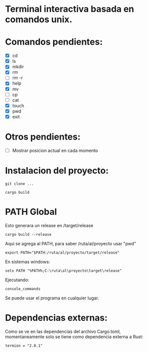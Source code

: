 # Terminal interactiva basada en comandos unix.

# Comandos pendientes:
- [x] cd
- [x] ls
- [x] mkdir
- [x] rm
- [ ] rm -r
- [x] help
- [x] mv
- [ ] cp
- [ ] cat
- [x] touch 
- [x] pwd
- [x] exit

# Otros pendientes:
- [ ] Mostrar posicion actual en cada momento

# Instalacion del proyecto:

    git clone ...
    
    cargo build
    
# PATH Global

Esto generara un release en /target/release

    cargo build --release
    
Aqui se agrega al PATH, para saber /ruta/al/proyecto usar "pwd"

    export PATH="$PATH:/ruta/al/proyecto/target/release"

En sistemas windows:

    setx PATH "%PATH%;C:\ruta\al\proyecto\target\release"

Ejecutando:

    console_commands

Se puede usar el programa en cualquier lugar.
    
# Dependencias externas:

Como se ve en las dependencias del archivo Cargo.toml, momentaneamente solo se tiene como
dependencia externa a Rust:

    termion = "2.0.1"
